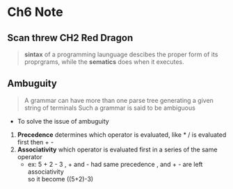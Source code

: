 # Ch6 Note

## Scan threw CH2 Red Dragon

> **sintax** of a programming launguage descibes the proper form of its proprgrams,
> while the **sematics** does when it executes. 


## Ambuguity

> A grammar can have more than one parse tree generating a given string of terminals
> Such a grammar is said to be ambiguous

- To solve the issue of ambuguity 
1. **Precedence** determines which operator is evaluated, like * / is evaluated first then + -
2. **Associativity**  which operator is evaluated first in a series of the same operator
    - ex: 5 + 2 - 3 , + and - had same precedence , and + - are left associativity  
    so it become ((5+2)-3)

